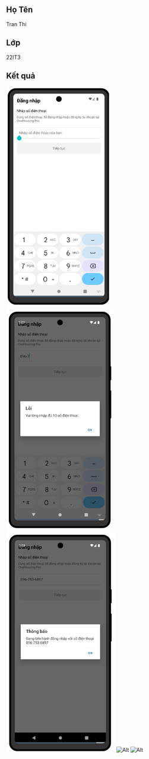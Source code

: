 ## Họ Tên
Tran Thi
## Lớp
22IT3
## Kết quả
![Alt](Anh1.png)
![Alt](Anh2.png)
![Alt](Anh3.png)
![Alt](anh4.png)
![Alt](anh5.png)